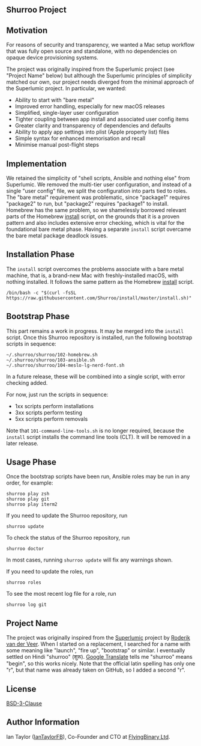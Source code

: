 Shurroo Project
---------------

Motivation
----------
For reasons of security and transparency, we wanted a Mac setup workflow that was fully open source and standalone, with no dependencies on opaque device provisioning systems.

The project was originally inspired from the Superlumic project (see "Project Name" below) but although the Superlumic principles of simplicity matched our own, our project needs diverged from the minimal approach of the Superlumic project. In particular, we wanted:

* Ability to start with "bare metal"
* Improved error handling, especially for new macOS releases
* Simplified, single-layer user configuration
* Tighter coupling between app install and associated user config items
* Greater clarity and transparency of dependencies and defaults
* Ability to apply app settings into plist (Apple property list) files
* Simple syntax for enhanced memorisation and recall
* Minimise manual post-flight steps

Implementation
--------------
We retained the simplicity of "shell scripts, Ansible and nothing else" from Superlumic. We removed the multi-tier user configuration, and instead of a single "user config" file, we split the configuration into parts tied to roles. The "bare metal" requirement was problematic, since "package1" requires "package2" to run, but "package2" requires "package1" to install. Homebrew has the same problem, so we shamelessly borrowed relevant parts of the Homebrew [install](https://brew.sh/) script, on the grounds that it is a proven pattern and also includes extensive error checking, which is vital for the foundational bare metal phase. Having a separate  `install` script overcame the bare metal package deadlock issues. 

Installation Phase
------------------
The `install` script overcomes the problems associate with a bare metal machine, that is, a brand-new Mac with freshly-installed macOS, with nothing installed. It follows the same pattern as the Homebrew [install](https://brew.sh/) script.

```shell
/bin/bash -c "$(curl -fsSL https://raw.githubusercontent.com/Shurroo/install/master/install.sh)"
```


Bootstrap Phase
---------------
This part remains a work in progress. It may be merged into the `install` script.
Once this Shurroo repository is installed, run the following bootstrap scripts in sequence:
```shell
~/.shurroo/shurroo/102-homebrew.sh
~/.shurroo/shurroo/103-ansible.sh
~/.shurroo/shurroo/104-meslo-lg-nerd-font.sh
```

In a future release, these will be combined into a single script, with error checking added.

For now, just run the scripts in sequence:
* 1xx scripts perform installations
* 3xx scripts perform testing
* 5xx scripts perform removals

Note that `101-command-line-tools.sh` is no longer required, because the `install` script installs the command line tools (CLT). It will be removed in a later release.

Usage Phase
-----------
Once the bootstrap scripts have been run, Ansible roles may be run in any order, for example:
```shell
shurroo play zsh
shurroo play git
shurroo play iterm2
```

If you need to update the Shurroo repository, run
```shell
shurroo update
```

To check the status of the Shurroo repository, run
```shell
shurroo doctor
```
In most cases, running `shurroo update` will fix any warnings shown.

If you need to update the roles, run
```shell
shurroo roles
```

To see the most recent log file for a role, run
```shell
shurroo log git
```


Project Name
------------

The project was originally inspired from the [Superlumic](https://github.com/superlumic/superlumic) project by [Roderik van der Veer](https://github.com/roderik). When I started on a replacement, I searched for a name with some meaning like "launch", "fire up", "bootstrap" or similar. I eventually settled on Hindi "shurroo" (शुरू). [Google Translate](https://translate.google.com/?sl=en&tl=hi&text=begin&op=translate) tells me "shurroo" means "begin", so this works nicely. Note that the official latin spelling has only one "r", but that name was already taken on GitHub, so I added a second "r".

License
-------

[BSD-3-Clause](https://spdx.org/licenses/BSD-3-Clause.html)

Author Information
------------------

Ian Taylor ([IanTaylorFB](https://github.com/IanTaylorFB)), Co-Founder and CTO at [FlyingBinary Ltd](https://flyingbinary.com).
